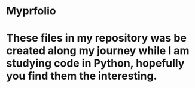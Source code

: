 # Myprfolio
# These files in my repository was be created along my journey while I am studying code in Python, hopefully you find them the interesting.
